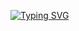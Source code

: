 [![Typing SVG](https://readme-typing-svg.herokuapp.com?font=Hack&color=%239315B7&lines=What's+up!+I'm+Khalid+-+aka+4MR4N11%20%20)](https://git.io/typing-svg)

<!--
**4MR4N11/4MR4N11** is a ✨ _special_ ✨ repository because its `README.md` (this file) appears on your GitHub profile.

Here are some ideas to get you started:

- 🔭 I’m currently working on ...
- 🌱 I’m currently learning ...
- 👯 I’m looking to collaborate on ...
- 🤔 I’m looking for help with ...
- 💬 Ask me about ...
- 📫 How to reach me: ...
- 😄 Pronouns: ...
- ⚡ Fun fact: ...
-->
